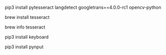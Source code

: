 pip3 install pytesseract langdetect googletrans==4.0.0-rc1 opencv-python

brew install tesseract

brew info tesseract

pip3 install keyboard

pip3 install pynput

